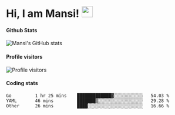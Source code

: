 # Hi, I am Mansi! <img src="https://user-images.githubusercontent.com/1303154/88677602-1635ba80-d120-11ea-84d8-d263ba5fc3c0.gif" width="30px">

#### Github Stats

![Mansi's GitHub stats](https://github-readme-stats.vercel.app/api?username=mansikulkarni96&theme=tokyonight&count_private=true&show_icons=true&hide=contribs)

#### Profile visitors

![Profile visitors](https://visitor-badge.glitch.me/badge?page_id=page.id&left_color=grey&right_color=blue)

#### Coding stats

<!--START_SECTION:waka-->
```text
Go         1 hr 25 mins    █████████████▓░░░░░░░░░░░   54.03 % 
YAML       46 mins         ███████▒░░░░░░░░░░░░░░░░░   29.28 % 
Other      26 mins         ████░░░░░░░░░░░░░░░░░░░░░   16.66 % 
```
<!--END_SECTION:waka-->
